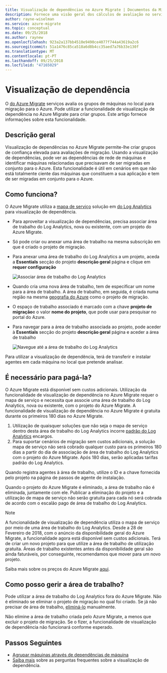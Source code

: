 ```yaml
---
title: Visualização de dependências no Azure Migrate | Documentos da Microsoft
description: Fornece uma visão geral dos cálculos de avaliação no serviço Azure Migrate.
author: rayne-wiselman
ms.service: azure-migrate
ms.topic: conceptual
ms.date: 09/25/2018
ms.author: raynew
ms.openlocfilehash: 923a2a137bb4510e9490ce4077f744a43619a2c6
ms.sourcegitcommit: 51a1476c85ca518a6d8b4cc35aed7a76b33e130f
ms.translationtype: MT
ms.contentlocale: pt-PT
ms.lasthandoff: 09/25/2018
ms.locfileid: "47165029"
---
```

# <a name="dependency-visualization"></a>Visualização de dependência

O [do Azure Migrate](migrate-overview.md) serviços avalia os grupos de máquinas no local para migração para o Azure. Pode utilizar a funcionalidade de visualização de dependência no Azure Migrate para criar grupos. Este artigo fornece informações sobre esta funcionalidade.


## <a name="overview"></a>Descrição geral

Visualização de dependências no Azure Migrate permite-lhe criar grupos de confiança elevada para avaliações de migração. Usando a visualização de dependências, pode ver as dependências de rede de máquinas e identificar máquinas relacionadas que precisavam de ser migradas em conjunto para o Azure. Esta funcionalidade é útil em cenários em que não está totalmente ciente das máquinas que constituem a sua aplicação e tem de ser migradas em conjunto para o Azure.

## <a name="how-does-it-work"></a>Como funciona?

O Azure Migrate utiliza a [mapa de serviço](../operations-management-suite/operations-management-suite-service-map.md) solução em [do Log Analytics](../log-analytics/log-analytics-overview.md) para visualização de dependência.
- Para aproveitar a visualização de dependências, precisa associar área de trabalho do Log Analytics, nova ou existente, com um projeto do Azure Migrate.
- Só pode criar ou anexar uma área de trabalho na mesma subscrição em que é criado o projeto de migração.
- Para anexar uma área de trabalho do Log Analytics a um projeto, aceda a **Essentials** secção do projeto **descrição geral** página e clique em **requer configuração**

    ![Associar área de trabalho do Log Analytics](./media/concepts-dependency-visualization/associate-workspace.png)

- Quando cria uma nova área de trabalho, tem de especificar um nome para a área de trabalho. A área de trabalho, em seguida, é criada numa região na mesma [geografia do Azure](https://azure.microsoft.com/global-infrastructure/geographies/) como o projeto de migração.
- O espaço de trabalho associado é marcado com a chave **projeto de migração**e o valor **nome do projeto**, que pode usar para pesquisar no portal do Azure.
- Para navegar para a área de trabalho associada ao projeto, pode aceder à **Essentials** secção do projeto **descrição geral** página e aceder a área de trabalho

    ![Navegue até a área de trabalho do Log Analytics](./media/concepts-dependency-visualization/oms-workspace.png)

Para utilizar a visualização de dependência, terá de transferir e instalar agentes em cada máquina no local que pretende analisar.  

## <a name="do-i-need-to-pay-for-it"></a>É necessário para pagá-la?

O Azure Migrate está disponível sem custos adicionais. Utilização da funcionalidade de visualização de dependência no Azure Migrate requer o mapa de serviço e necessita que associe uma área de trabalho do Log Analytics, nova ou existente, com o projeto do Azure Migrate. A funcionalidade de visualização de dependência no Azure Migrate é gratuita durante os primeiros 180 dias no Azure Migrate.

1. Utilização de quaisquer soluções que não seja o mapa de serviço dentro desta área de trabalho do Log Analytics incorre [padrão do Log Analytics](https://azure.microsoft.com/pricing/details/log-analytics/) encargos.
2. Para suportar cenários de migração sem custos adicionais, a solução mapa de serviço não será cobrado qualquer custo para os primeiros 180 dias a partir do dia de associação de área de trabalho do Log Analytics com o projeto do Azure Migrate. Após 180 dias, serão aplicadas tarifas padrão do Log Analytics.

Quando registra agentes à área de trabalho, utilize o ID e a chave fornecida pelo projeto na página de passos de agente de instalação.

Quando o projeto do Azure Migrate é eliminado, a área de trabalho não é eliminada, juntamente com ele. Publicar a eliminação do projeto e a utilização de mapa de serviço não serão gratuita para cada nó será cobrada de acordo com o escalão pago de área de trabalho do Log Analytics.

> [!NOTE]
> A funcionalidade de visualização de dependência utiliza o mapa de serviço por meio de uma área de trabalho do Log Analytics. Desde a 28 de Fevereiro de 2018, com o anúncio da disponibilidade geral do Azure Migrate, a funcionalidade agora está disponível sem custos adicionais. Terá de criar um novo projeto para que utilize a área de trabalho de utilização gratuita. Áreas de trabalho existentes antes da disponibilidade geral são ainda faturáveis, por conseguinte, recomendamos que mover para um novo projeto.

Saiba mais sobre os preços do Azure Migrate [aqui](https://azure.microsoft.com/pricing/details/azure-migrate/).

## <a name="how-do-i-manage-the-workspace"></a>Como posso gerir a área de trabalho?

Pode utilizar a área de trabalho do Log Analytics fora do Azure Migrate. Não é eliminado se eliminar o projeto de migração no qual foi criado. Se já não precisar de área de trabalho, [eliminá-lo](../log-analytics/log-analytics-manage-access.md) manualmente.

Não elimine a área de trabalho criada pelo Azure Migrate, a menos que excluir o projeto de migração. Se o fizer, a funcionalidade de visualização de dependência não funcionará conforme esperado.

## <a name="next-steps"></a>Passos Seguintes
- [Agrupar máquinas através de dependências de máquina](how-to-create-group-machine-dependencies.md)
- [Saiba mais](https://docs.microsoft.com/azure/migrate/resources-faq#dependency-visualization) sobre as perguntas frequentes sobre a visualização de dependência.
